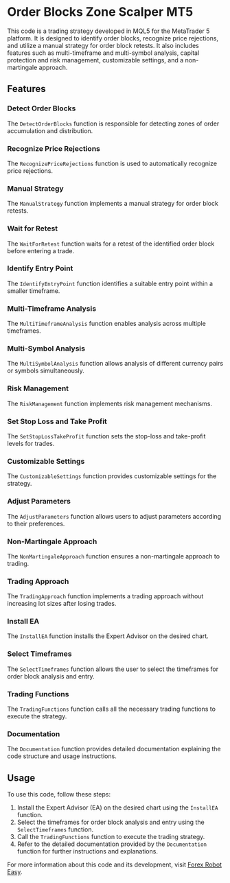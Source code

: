 # Order Blocks Zone Scalper MT5

This code is a trading strategy developed in MQL5 for the MetaTrader 5 platform. It is designed to identify order blocks, recognize price rejections, and utilize a manual strategy for order block retests. It also includes features such as multi-timeframe and multi-symbol analysis, capital protection and risk management, customizable settings, and a non-martingale approach.

## Features

### Detect Order Blocks
The `DetectOrderBlocks` function is responsible for detecting zones of order accumulation and distribution.

### Recognize Price Rejections
The `RecognizePriceRejections` function is used to automatically recognize price rejections.

### Manual Strategy
The `ManualStrategy` function implements a manual strategy for order block retests.

### Wait for Retest
The `WaitForRetest` function waits for a retest of the identified order block before entering a trade.

### Identify Entry Point
The `IdentifyEntryPoint` function identifies a suitable entry point within a smaller timeframe.

### Multi-Timeframe Analysis
The `MultiTimeframeAnalysis` function enables analysis across multiple timeframes.

### Multi-Symbol Analysis
The `MultiSymbolAnalysis` function allows analysis of different currency pairs or symbols simultaneously.

### Risk Management
The `RiskManagement` function implements risk management mechanisms.

### Set Stop Loss and Take Profit
The `SetStopLossTakeProfit` function sets the stop-loss and take-profit levels for trades.

### Customizable Settings
The `CustomizableSettings` function provides customizable settings for the strategy.

### Adjust Parameters
The `AdjustParameters` function allows users to adjust parameters according to their preferences.

### Non-Martingale Approach
The `NonMartingaleApproach` function ensures a non-martingale approach to trading.

### Trading Approach
The `TradingApproach` function implements a trading approach without increasing lot sizes after losing trades.

### Install EA
The `InstallEA` function installs the Expert Advisor on the desired chart.

### Select Timeframes
The `SelectTimeframes` function allows the user to select the timeframes for order block analysis and entry.

### Trading Functions
The `TradingFunctions` function calls all the necessary trading functions to execute the strategy.

### Documentation
The `Documentation` function provides detailed documentation explaining the code structure and usage instructions.

## Usage

To use this code, follow these steps:

1. Install the Expert Advisor (EA) on the desired chart using the `InstallEA` function.
2. Select the timeframes for order block analysis and entry using the `SelectTimeframes` function.
3. Call the `TradingFunctions` function to execute the trading strategy.
4. Refer to the detailed documentation provided by the `Documentation` function for further instructions and explanations.

For more information about this code and its development, visit [Forex Robot Easy](https://forexroboteasy.com/forex-robot-review/order-blocks-zone-scalper-mt5-review-automate-and-optimize-your-forex-trading-strategy/).
